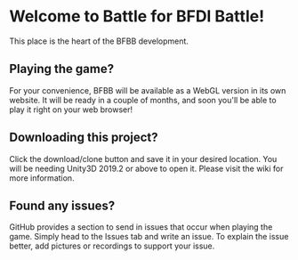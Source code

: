 # Welcome to Battle for BFDI Battle!
This place is the heart of the BFBB development.

## Playing the game?
For your convenience, BFBB will be available as a WebGL version in its own website. It will be ready in a couple of months, and soon you'll be able to play it right on your web browser!

## Downloading this project?
Click the download/clone button and save it in your desired location. You will be needing Unity3D 2019.2 or above to open it. Please visit the wiki for more information.

## Found any issues?
GitHub provides a section to send in issues that occur when playing the game. Simply head to the Issues tab and write an issue. To explain the issue better, add pictures or recordings to support your issue.
